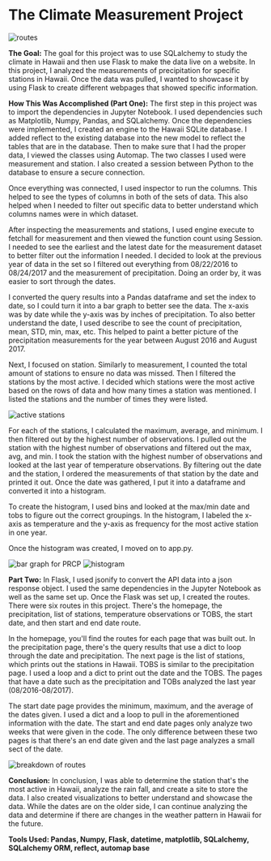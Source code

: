 <h1>The Climate Measurement Project</h1>

![routes](https://github.com/EmmaLimoli/sqlalchemy-challenge/blob/master/completed_images/Screen%20Shot%202020-08-18%20at%206.54.55%20PM.png)

<strong>The Goal:</strong>
The goal for this project was to use SQLalchemy to study the climate in Hawaii and then use Flask to make the data live on a website. In this project, I analyzed the measurements of precipitation for specific stations in Hawaii. Once the data was pulled, I wanted to showcase it by using Flask to create different webpages that showed specific information.

<strong>How This Was Accomplished (Part One):</strong>
The first step in this project was to import the dependencies in Jupyter Notebook. I used dependencies such as Matplotlib, Numpy, Pandas, and SQLalchemy. Once the dependencies were implemented, I created an engine to the Hawaii SQLite database. I added reflect to the existing database into the new model to reflect the tables that are in the database. Then to make sure that I had the proper data, I viewed the classes using Automap. The two classes I used were measurement and station. I also created a session between Python to the database to ensure a secure connection.

Once everything was connected, I used inspector to run the columns. This helped to see the types of columns in both of the sets of data. This also helped when I needed to filter out specific data to better understand which columns names were in which dataset. 

After inspecting the measurements and stations, I used engine execute to fetchall for measurement and then viewed the function count using Session. I needed to see the earliest and the latest date for the measurement dataset to better filter out the information I needed. I decided to look at the previous year of data in the set so I filtered out everything from 08/22/2016 to 08/24/2017 and the measurement of precipitation. Doing an order by, it was easier to sort through the dates. 

I converted the query results into a Pandas dataframe and set the index to date, so I could turn it into a bar graph to better see the data. The x-axis was by date while the y-axis was by inches of precipitation. To also better understand the date, I used describe to see the count of precipitation, mean, STD, min, max, etc. This helped to paint a better picture of the precipitation measurements for the year between August 2016 and August 2017.

Next, I focused on station. Similarly to measurement, I counted the total amount of stations to ensure no data was missed. Then I filtered the stations by the most active. I decided which stations were the most active based on the rows of data and how many times a station was mentioned. I listed the stations and the number of times they were listed.

![active stations](https://github.com/EmmaLimoli/sqlalchemy-challenge/blob/master/completed_images/Screen%20Shot%202020-08-18%20at%206.55.30%20PM.png)

For each of the stations, I calculated the maximum, average, and minimum. I then filtered out by the highest number of observations. I pulled out the station with the highest number of observations and filtered out the max, avg, and min. I took the station with the highest number of observations and looked at the last year of temperature observations. By filtering out the date and the station, I ordered the measurements of that station by the date and printed it out. Once the date was gathered, I put it into a dataframe and converted it into a histogram. 

To create the histogram, I used bins and looked at the max/min date and tobs to figure out the correct groupings. In the histogram, I labeled the x-axis as temperature and the y-axis as frequency for the most active station in one year.

Once the histogram was created, I moved on to app.py. 

![bar graph for PRCP](https://github.com/EmmaLimoli/sqlalchemy-challenge/blob/master/completed_images/prcp_date.png)
![histogram](https://github.com/EmmaLimoli/sqlalchemy-challenge/blob/master/completed_images/histogram.png)

<strong>Part Two:</strong>
In Flask, I used jsonify to convert the API data into a json response object. I used the same dependencies in the Jupyter Notebook as well as the same set up. Once the Flask was set up, I created the routes. There were six routes in this project. There's the homepage, the precipitation, list of stations, temperature observations or TOBS, the start date, and then start and end date route. 

In the homepage, you'll find the routes for each page that was built out. In the precipitation page, there's the query results that use a dict to loop through the date and precipitation. The next page is the list of stations, which prints out the stations in Hawaii. TOBS is similar to the precipitation page. I used a loop and a dict to print out the date and the TOBS. The pages that have a date such as the precipitation and TOBs analyzed the last year (08/2016-08/2017).

The start date page provides the minimum, maximum, and the average of the dates given. I used a dict and a loop to pull in the aforementioned information with the date. The start and end date pages only analyze two weeks that were given in the code. The only difference between these two pages is that there's an end date given and the last page analyzes a small sect of the date.

![breakdown of routes](https://github.com/EmmaLimoli/sqlalchemy-challenge/blob/master/completed_images/Screen%20Shot%202020-08-19%20at%203.21.48%20PM.png)

<strong>Conclusion:</strong>
In conclusion, I was able to determine the station that's the most active in Hawaii, analyze the rain fall, and create a site to store the data. I also created visualizations to better understand and showcase the data. While the dates are on the older side, I can continue analyzing the data and determine if there are changes in the weather pattern in Hawaii for the future.

<strong>Tools Used: Pandas, Numpy, Flask, datetime, matplotlib, SQLalchemy, SQLalchemy ORM, reflect, automap base</strong>



